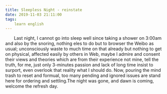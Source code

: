 ```yaml
---
title: Sleepless Night - reinstate
date: 2019-11-03 21:11:00
tags:
    learn english
---
```

       Last night, I cannot go into sleep well since taking a shower on 3:00am and also by the snoring, nothing eles to do but to browser the Weibo as usual; unconsciously waste to much time on that already but nothing to get on physical, affected easily by others in Web, maybe I admire and consent their views and theories which are from their experience not mine, tell the truth, for me, just only 3-minutes passion and lack of long time insist to surport, even overlook that reality what I should do. Now, pouring the mind trash to reset and formual, too many pending and ignored issues are stand here for ordering and settling.The night was gone, and dawn is coming, welcome the refresh day.